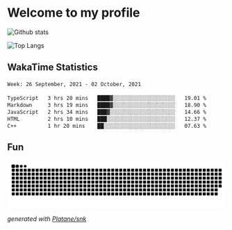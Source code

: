 # Welcome to my profile

![Github stats](https://github-readme-stats.vercel.app/api?username=xinthose&show_icons=true&theme=radical&count_private=true)

![Top Langs](https://github-readme-stats.vercel.app/api/top-langs/?username=xinthose)

## WakaTime Statistics
<!--START_SECTION:waka-->
```text
Week: 26 September, 2021 - 02 October, 2021

TypeScript   3 hrs 20 mins   ████▓░░░░░░░░░░░░░░░░░░░░   19.01 % 
Markdown     3 hrs 19 mins   ████▓░░░░░░░░░░░░░░░░░░░░   18.90 % 
JavaScript   2 hrs 34 mins   ███▓░░░░░░░░░░░░░░░░░░░░░   14.66 % 
HTML         2 hrs 10 mins   ███░░░░░░░░░░░░░░░░░░░░░░   12.37 % 
C++          1 hr 20 mins    ██░░░░░░░░░░░░░░░░░░░░░░░   07.63 % 
```
<!--END_SECTION:waka-->

## Fun
![github contribution grid snake animation](https://raw.githubusercontent.com/xinthose/xinthose/output/github-contribution-grid-snake.svg)

_generated with [Platane/snk](https://github.com/Platane/snk)_
